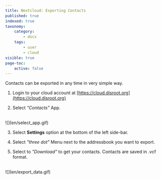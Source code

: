 ```yaml
---
title: Nextcloud: Exporting Contacts
published: true
indexed: true
taxonomy:
    category:
        - docs
    tags:
        - user
        - cloud
visible: true
page-toc:
    active: false
---
```


Contacts can be exported in any time in very simple way.

1. Login to your cloud account at [https://cloud.disroot.org](https://cloud.disroot.org)

2. Select *"Contacts"* App.
<br>
![](en/select_app.gif)

3. Select **Settings** option at the bottom of the left side-bar.

4. Select *"three dot"* Menu next to the addressbook you want to export.

5. Select to *"Download"* to get your contacts. Contacts are saved in .vcf format.
<br>
![](en/export_data.gif)
